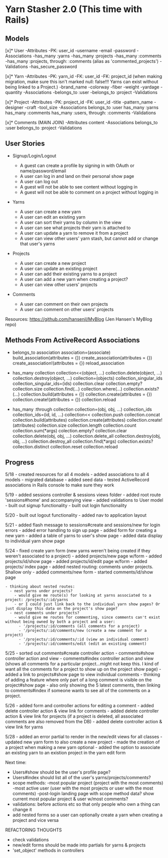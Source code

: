 # Yarn Stasher 2.0 (This time with Rails)

## Models

[x]* User
	-Attributes
    -PK: user_id
		-username
		-email
		-password
	-Associations
		-has_many :yarns
		-has_many :projects
		-has_many :comments
		-has_many :projects, through: :comments (alias as 'commented_projects')
	-Validations
		-has_secure_password

[x]* Yarn 
	-Attributes
    -PK: yarn_id
    -FK: user_id 
    -FK: project_id (when making migration, make sure this isn't marked null: false!!! Yarns can exist without being linked to a Project.)
		-brand_name
		-colorway
		-fiber
		-weight
		-yardage
		-quantity
	-Associations
		-belongs_to :user
		-belongs_to :project
	-Validations
	
[x]* Project
	-Attributes
    -PK: project_id
    -FK: user_id
		-title
		-pattern_name
		-designer
		-craft
		-tool_size
	-Associations
		belongs_to :user
		has_many :yarns
		has_many :comments
		has_many :users, through: :comments
	-Validations

[x]* Comments (MAIN JOIN)
	-Attributes
		content
	-Associations
		belongs_to :user
		belongs_to :project
	-Validations

## User Stories

* Signup/Login/Logout
	- A guest can create a profile by signing in with OAuth or name/password/email
	- A user can log in and land on their personal show page
	- A user can log out 
	- A guest will not be able to see content without logging in
	- A guest will not be able to comment on a project without logging in
	
* Yarns
	- A user can create a new yarn
	- A user can edit an existing yarn
	- A user can sort their yarns by column in the view
	- A user can see what projects their yarn is attached to
	- A user can update a yarn to remove it from a project
	- A user can view other users' yarn stash, but cannot add or change that user's yarns
	
* Projects
	- A user can create a new project
	- A user can update an existing project
	- A user can add their existing yarns to a project
	- A user can add a new yarn when creating a project?
	- A user can view other users' projects
	
* Comments
	- A user can comment on their own projects
	- A user can comment on other users' projects
	
Resources:
https://github.com/hansenjl/MyBlog (Jen Hansen's MyBlog repo)

## Methods From ActiveRecord Associations
  * belongs_to
    association
    association=(associate)
    build_association(attributes = {})
    create_association(attributes = {})
    create_association!(attributes = {})
    reload_association

  * has_many
    collection
    collection<<(object, ...)
    collection.delete(object, ...)
    collection.destroy(object, ...)
    collection=(objects)
    collection_singular_ids
    collection_singular_ids=(ids)
    collection.clear
    collection.empty?
    collection.size
    collection.find(...)
    collection.where(...)
    collection.exists?(...)
    collection.build(attributes = {})
    collection.create(attributes = {})
    collection.create!(attributes = {})
    collection.reload

  * has_many :through
    collection
    collection=(obj, obj, ...)
    collection_ids
    collection_ids=(id, id, ...)
    collection<<
    collection.push
    collection.concat
    collection.build(attributes)
    collection.create(attributes)
    collection.create!(attributes)
    collection.size
    collection.length
    collection.count
    collection.sum(*args)
    colection.empty?
    collection.clear
    collection.delete(obj, obj, ...)
    collection.delete_all
    collection.destroy(obj, obj, ...)
    collection.destroy_all
    collection.find(*args)
    collection.exists?
    collection.distinct
    collection.reset
    collection.reload

## Progress
  5/18
    - created resources for all 4 models
    - added associations to all 4 models
    - migrated database
    - added seed data
    - tested ActiveRecord associations in Rails console to make sure they work

  5/19
    - added sessions controller & sessions views folder
    - added root route 'sessions#home' and accompanying view
    - added validations to User model
    - built out signup functionality
    - built out login functionality

  5/20
    - built out logout functionality
      - added nav to application layout

  5/21
    - added flash message to sessions#create and sessions/new for login errors
    - added error handling to sign up page
    - added form for creating a new yarn
    - added a table of yarns to user's show page
    - added data display to individual yarn show page

  5/24
    - fixed create yarn form (new yarns weren't being created if they weren't associated to a project)
    - added projects/new page w/form
    - added projects/id/show page
    - added projects/id/edit page w/form
    - added projects/ index page
    - added nested routing: comments under projects. Shallow only
    - added comments/new form
    - started comments/id/show page

    - thinking about nested routes:
      - nest yarns under projects?
        - would give me route(s) for looking at yarns associated to a project: /projects/:id/yarns
        - or I could just link back to the individual yarn show pages? Or just display this data on the project's show page?
      - nest comments under projects?
        - would give me routes for commenting, since comments can't exist without being owned by both a project and a user:
          - '/projects/:id/comments (all comments for a project)
          - '/projects/:id/comments/new (create a new comment for a project)
          - '/projects/:id/comments/:id (view an individual comment)
          - '/projects/:id/comments/edit (edit an existing comment)

  5/25
    - sorted out comments#create controller action
    - comments#show controller action and view
    - comments#index controller action and view (shows all comments for a particular project...might not keep this. I kind of want all the comments for a project to show up on the project show page)
    - added a link to projects#show page to view individual comments
    - thinking of adding a feature where only part of a long comment is visible on the project#show page
    - also only showing the 5 latest comments, then linking to comments#index if someone wants to see all of the comments on a project.

  5/26
    - added form and controller actions for editing a comment
    - added delete controller action & view link for comments
    - added delete controller action & view link for projects (if a project is deleted, all associated comments are also removed from the DB)
    - added delete controller action & view link for yarns

  5/28
    - added an error partial to render in the new/edit views for all classes 
    - updated new yarn form to also create a new project
    - made the creation of a project when making a new yarn optional
    - added the option to associate an existing yarn to an existion project in the yarn edit form


Next time:
  - Users#show should be the user's profile page?
  - Users#index should list all of the user's yarns/projects/comments?
  - scope methods: 
      -most popular project (project with the most comments)
      -most active user (user with the most projects or user with the most comments)
      -post-login landing page with scope method data? show current most popular project & user w/most comments?
  - validations: before actions etc so that only people who own a thing can change it
  - add nested forms so a user can optionally create a yarn when creating a project and vice versa

REFACTORING THOUGHTS
  - check validations
  - new/edit forms should be made into partials for yarns & projects
  - 'set_object' methods in controllers

